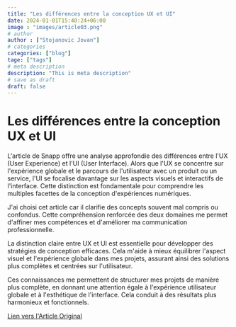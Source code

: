 ```yaml
---
title: "Les différences entre la conception UX et UI"
date: 2024-01-01T15:40:24+06:00
image : "images/article03.png"
# author
author : ["Stojanovic Jovan"]
# categories
categories: ["blog"]
tage: ["tags"]
# meta description
description: "This is meta description"
# save as draft
draft: false
---
```


# Les différences entre la conception UX et UI

L'article de Snapp offre une analyse approfondie des différences entre l'UX (User Experience) et l'UI (User Interface). Alors que l'UX se concentre sur l'expérience globale et le parcours de l'utilisateur avec un produit ou un service, l'UI se focalise davantage sur les aspects visuels et interactifs de l'interface. Cette distinction est fondamentale pour comprendre les multiples facettes de la conception d'expériences numériques.

J'ai choisi cet article car il clarifie des concepts souvent mal compris ou confondus. Cette compréhension renforcée des deux domaines me permet d'affiner mes compétences et d'améliorer ma communication professionnelle.

La distinction claire entre UX et UI est essentielle pour développer des stratégies de conception efficaces. Cela m'aide à mieux équilibrer l'aspect visuel et l'expérience globale dans mes projets, assurant ainsi des solutions plus complètes et centrées sur l'utilisateur.

Ces connaissances me permettent de structurer mes projets de manière plus complète, en donnant une attention égale à l'expérience utilisateur globale et à l'esthétique de l'interface. Cela conduit à des résultats plus harmonieux et fonctionnels.

[Lien vers l'Article Original](https://www.snapp.fr/quelle-est-la-difference-entre-la-conception-ux-et-la-conception-ui/)
